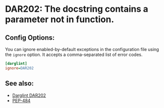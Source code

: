 # DAR202: The docstring contains a parameter not in function.

## Config Options:

You can ignore enabled-by-default exceptions in the configuration file using the `ignore` option.
It accepts a comma-separated list of error codes.

```ini
[darglint]
ignore=DAR202
```

## See also:

* [Darglint DAR202](https://pypi.org/project/darglint/)
* [PEP-484](https://www.python.org/dev/peps/pep-0484/)
